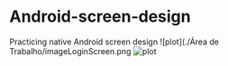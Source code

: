 # Android-screen-design
Practicing native Android screen design
![plot](./Área de Trabalho/imageLoginScreen.png
![plot](./directory_1/directory_2/.../directory_n/plot.png)



